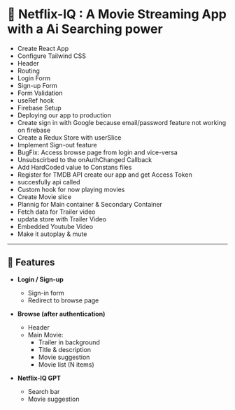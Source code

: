# 🔴 Netflix-IQ : A Movie Streaming App with a Ai Searching power

- Create React App  
- Configure Tailwind CSS
- Header
- Routing
- Login Form
- Sign-up Form
- Form Validation
- useRef hook
- Firebase Setup
- Deploying our app to production
- Create sign in with Google because email/password feature not working on firebase
- Create a Redux Store with userSlice
- Implement Sign-out feature
- BugFix: Access browse page from login and vice-versa
- Unsubscirbed to the onAuthChanged Callback
- Add HardCoded value to Constans files
- Register for TMDB API create our app and get Access Token
- succesfully api called 
- Custom hook for now playing movies 
- Create Movie slice
- Plannig for Main container & Secondary Container
- Fetch data for Trailer video
- updata store with Trailer Video
- Embedded Youtube Video
- Make it autoplay & mute




---

## 🚀 Features

- **Login / Sign-up**
  - Sign-in form
  - Redirect to browse page

- **Browse (after authentication)**
  - Header
  - Main Movie:
    - Trailer in background
    - Title & description
    - Movie suggestion
    - Movie list (N items)

- **Netflix-IQ GPT**
  - Search bar
  - Movie suggestion
